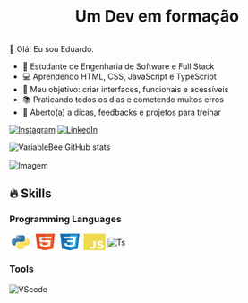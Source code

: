 <!--título-->
<div id="user-content-toc">
  <ul align="center">
    <summary><h1 style="display: inline-block">Um Dev em formação</h1></summary>
</div>

<!-- Presentation -->
<p>
  👋 Olá! Eu sou Eduardo.
  
- 🌱 Estudante de Engenharia de Software e Full Stack
- 💻 Aprendendo HTML, CSS, JavaScript e TypeScript
- 🎯 Meu objetivo: criar interfaces, funcionais e acessíveis
- 📚 Praticando todos os dias e cometendo muitos erros 
- 🤝 Aberto(a) a dicas, feedbacks e projetos para treinar  
</p>

<!-- Links -->
[![Instagram](https://img.shields.io/badge/Instagram-E4405F?style=for-the-badge&logo=instagram&logoColor=white)](https://www.instagram.com/e.holanda._/)
[![LinkedIn](https://img.shields.io/badge/LinkedIn-0077B5?style=for-the-badge&logo=linkedin&logoColor=white)](www.linkedin.com/in/eesouzah/)

<!-- GithubStats -->
![VariableBee GitHub stats](https://github-readme-stats.vercel.app/api?username=variablebee&show_icons=true&theme=gotham)

<!-- GIF -->
<p align="left">
  <img align="center" src="https://github.com/VariableBee/VariableBee/assets/77739311/4e9f41af-6b57-49a7-b15a-74322e96b4d7" alt="Imagem">
</p>

## 🔥 Skills
<!-- Skills: Programming Languages -->
  <div style="flex-basis: 48%;">
    <h3>Programming Languages</h3>
    <img align="center" alt="Python" height="30" width="40" src="https://raw.githubusercontent.com/devicons/devicon/master/icons/python/python-original.svg">
    <img align="center" alt="HTML" height="30" width="40" src="https://raw.githubusercontent.com/devicons/devicon/master/icons/html5/html5-original.svg">
    <img align="center" alt="CSS" height="30" width="40" src="https://raw.githubusercontent.com/devicons/devicon/master/icons/css3/css3-original.svg">
    <img align="center" alt="Js" height="30" width="40" src="https://raw.githubusercontent.com/devicons/devicon/master/icons/javascript/javascript-plain.svg">
    <img align="center" alt="Ts" height="30" width="40" src="https://cdn.jsdelivr.net/gh/devicons/devicon/icons/typescript/typescript-original.svg">
  </div>
  
  <!-- Skills: Tools -->
  <div style="flex-basis: 48%;">
    <h3>Tools</h3>
    <img align="center" alt="VScode" height="30" width="40" src="https://cdn.jsdelivr.net/gh/devicons/devicon/icons/vscode/vscode-original.svg">
  </div>

